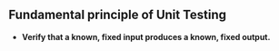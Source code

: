 ## Fundamental principle of Unit Testing
* **Verify that a known, fixed input produces a known, fixed output.**
